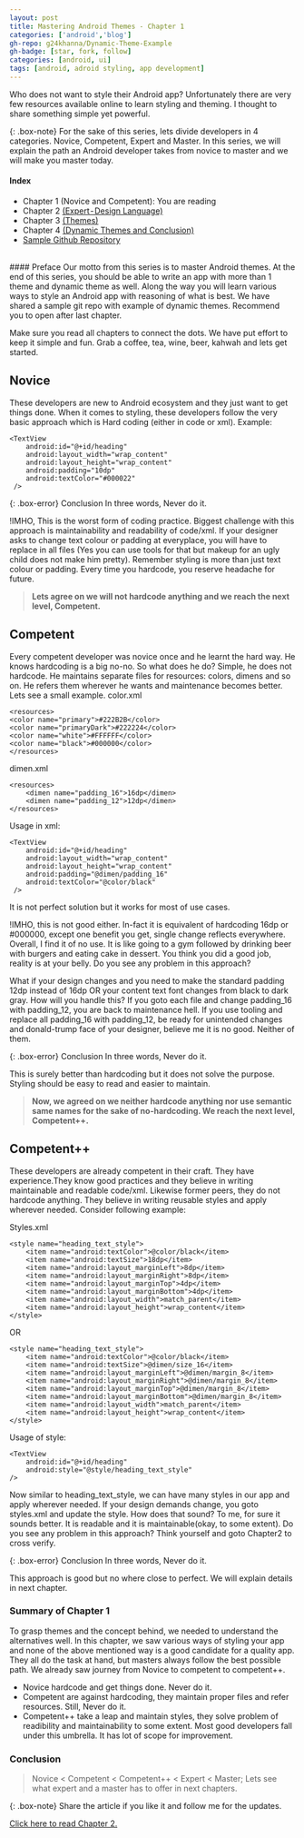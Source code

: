 ```yaml
---
layout: post
title: Mastering Android Themes - Chapter 1
categories: ['android','blog']
gh-repo: g24khanna/Dynamic-Theme-Example
gh-badge: [star, fork, follow]
categories: [android, ui]
tags: [android, adroid styling, app development]
---
```


Who does not want to style their Android app? Unfortunately there are very few resources available online to learn styling and theming. I thought to share something simple yet powerful.

{: .box-note}
For the sake of this series, lets divide developers in 4 categories. Novice, Competent, Expert and Master. In this series, we will explain the path an Android developer takes from novice to master and we will make you master today.

#### Index
* Chapter 1 (Novice and Competent): You are reading
* Chapter 2 [(Expert - Design Language)](/android/ui/mastering-android-themes-chapter-2/)
* Chapter 3 [(Themes)](/android/ui/Mastering-Android-Themes-Chapter3/)
* Chapter 4 [(Dynamic Themes and Conclusion)](/android/ui/Mastering-Android-Themes-Chapter4/)
* [Sample Github Repository]({{site.techgit}})

<br/>
#### Preface
Our motto from this series is to master Android themes. At the end of this series, you should be able to write an app with more than 1 theme and dynamic theme as well. Along the way you will learn various ways to style an Android app with reasoning of what is best. We have shared a sample git repo with example of dynamic themes. Recommend you to open after last chapter.

Make sure you read all chapters to connect the dots. We have put effort to keep it simple and fun. Grab a coffee, tea, wine, beer, kahwah and lets get started.

## Novice
These developers are new to Android ecosystem and they just want to get things done. When it comes to styling, these developers follow the very basic approach which is Hard coding (either in code or xml). Example:
~~~
<TextView
    android:id="@+id/heading"
    android:layout_width="wrap_content"
    android:layout_height="wrap_content"
    android:padding="10dp"
    android:textColor="#000022"
 />
 ~~~

{: .box-error}
Conclusion In three words, Never do it.

!IMHO, This is the worst form of coding practice. Biggest challenge with this approach is maintainability and readability of code/xml. If your designer asks to change text colour or padding at everyplace, you will have to replace in all files (Yes you can use tools for that but makeup for an ugly child does not make him pretty). Remember styling is more than just text colour or padding. Every time you hardcode, you reserve headache for future.

>**Lets agree on we will not hardcode anything and we reach the next level, Competent.**

## Competent
Every competent developer was novice once and he learnt the hard way. He knows hardcoding is a big no-no. So what does he do? Simple, he does not hardcode. He maintains separate files for resources: colors, dimens and so on. He refers them wherever he wants and maintenance becomes better. Lets see a small example.
color.xml
~~~
<resources>
<color name="primary">#222B2B</color>
<color name="primaryDark">#222224</color>
<color name="white">#FFFFFF</color>
<color name="black">#000000</color>
</resources>
~~~
dimen.xml
~~~
<resources>
    <dimen name="padding_16">16dp</dimen>
    <dimen name="padding_12">12dp</dimen>
</resources>
~~~
Usage in xml:
~~~
<TextView
    android:id="@+id/heading"
    android:layout_width="wrap_content"
    android:layout_height="wrap_content"
    android:padding="@dimen/padding_16"
    android:textColor="@color/black"
 />
 ~~~
It is not perfect solution but it works for most of use cases.

!IMHO, this is not good either. In-fact it is equivalent of hardcoding 16dp or #000000, except one benefit you get, single change reflects everywhere. Overall, I find it of no use. It is like going to a gym followed by drinking beer with burgers and eating cake in dessert. You think you did a good job, reality is at your belly. Do you see any problem in this approach?

What if your design changes and you need to make the standard padding 12dp instead of 16dp OR your content text font changes from black to dark gray. How will you handle this? If you goto each file and change padding_16 with padding_12, you are back to maintenance hell. If you use tooling and replace all padding_16 with padding_12, be ready for unintended changes and donald-trump face of your designer, believe me it is no good. Neither of them.

{: .box-error}
Conclusion In three words, Never do it.

This is surely better than hardcoding but it does not solve the purpose. Styling should be easy to read and easier to maintain.

>**Now, we agreed on we neither hardcode anything nor use semantic same names for the sake of no-hardcoding. We reach the next level, Competent++.**

## Competent++
These developers are already competent in their craft. They have experience.They know good practices and they believe in writing maintainable and readable code/xml. Likewise former peers, they do not hardcode anything. They believe in writing reusable styles and apply wherever needed. Consider following example:

Styles.xml
~~~
<style name="heading_text_style">
    <item name="android:textColor">@color/black</item>
    <item name="android:textSize">18dp</item>
    <item name="android:layout_marginLeft">8dp</item>
    <item name="android:layout_marginRight">8dp</item>
    <item name="android:layout_marginTop">4dp</item>
    <item name="android:layout_marginBottom">4dp</item>
    <item name="android:layout_width">match_parent</item>
    <item name="android:layout_height">wrap_content</item>
</style>
~~~
OR
~~~
<style name="heading_text_style">
    <item name="android:textColor">@color/black</item>
    <item name="android:textSize">@dimen/size_16</item>
    <item name="android:layout_marginLeft">@dimen/margin_8</item>
    <item name="android:layout_marginRight">@dimen/margin_8</item>
    <item name="android:layout_marginTop">@dimen/margin_8</item>
    <item name="android:layout_marginBottom">@dimen/margin_8</item>
    <item name="android:layout_width">match_parent</item>
    <item name="android:layout_height">wrap_content</item>
</style>
~~~
Usage of style:
~~~
<TextView
    android:id="@+id/heading"
    android:style="@style/heading_text_style"
/>
~~~

Now similar to heading_text_style, we can have many styles in our app and apply wherever needed. If your design demands change, you goto styles.xml and update the style. How does that sound? To me, for sure it sounds better. It is readable and it is maintainable(okay, to some extent). Do you see any problem in this approach? Think yourself and goto Chapter2 to cross verify.

{: .box-error}
Conclusion In three words, Never do it.

This approach is good but no where close to perfect. We will explain details in next chapter.

### Summary of Chapter 1
To grasp themes and the concept behind, we needed to understand the alternatives well. In this chapter, we saw various ways of styling your app and none of the above mentioned way is a good candidate for a quality app. They all do the task at hand, but masters always follow the best possible path. We already saw journey from Novice to competent to competent++.

* Novice hardcode and get things done. Never do it.
* Competent are against hardcoding, they maintain proper files and refer resources. Still, Never do it.
* Competent++ take a leap and maintain styles, they solve problem of readibility and maintainability to some extent. Most good developers fall under this umbrella. It has lot of scope for improvement.

### Conclusion
>Novice < Competent < Competent++ < Expert < Master; Lets see what expert and a master has to offer in next chapters.

{: .box-note}
Share the article if you like it and follow me for the updates.

[Click here to read Chapter 2.](/android/ui/Mastering-Android-Themes-Chapter-2/)